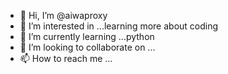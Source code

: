- 👋 Hi, I’m @aiwaproxy
- 👀 I’m interested in ...learning more about coding
- 🌱 I’m currently learning ...python
- 💞️ I’m looking to collaborate on ...
- 📫 How to reach me ...

<!---
aiwaproxy/aiwaproxy is a ✨ special ✨ repository because its `README.md` (this file) appears on your GitHub profile.
You can click the Preview link to take a look at your changes.
--->
